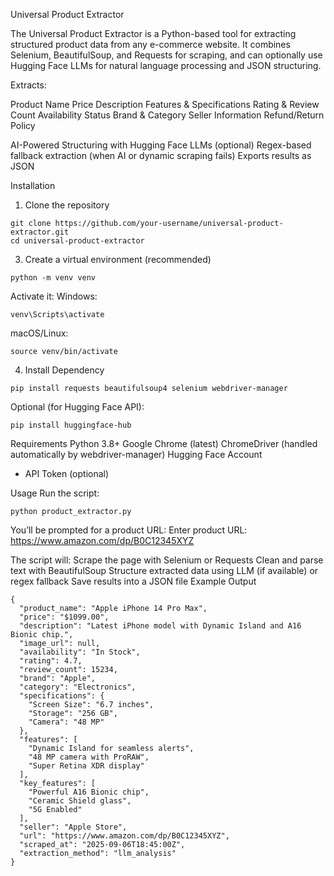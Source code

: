 Universal Product Extractor

The Universal Product Extractor is a Python-based tool for extracting structured product data from any e-commerce website.
It combines Selenium, BeautifulSoup, and Requests for scraping, and can optionally use Hugging Face LLMs for natural language processing and JSON structuring.

Extracts:

Product Name
Price
Description
Features & Specifications
Rating & Review Count
Availability Status
Brand & Category
Seller Information
Refund/Return Policy

AI-Powered Structuring with Hugging Face LLMs (optional)
Regex-based fallback extraction (when AI or dynamic scraping fails)
Exports results as JSON

Installation
1. Clone the repository
```
git clone https://github.com/your-username/universal-product-extractor.git
cd universal-product-extractor
```

3. Create a virtual environment (recommended)
```
python -m venv venv
```

Activate it:
Windows:
```
venv\Scripts\activate
```

macOS/Linux:
```
source venv/bin/activate
```

4. Install Dependency
```
pip install requests beautifulsoup4 selenium webdriver-manager
```

Optional (for Hugging Face API):
```
pip install huggingface-hub
```

Requirements
Python 3.8+
Google Chrome (latest)
ChromeDriver (handled automatically by webdriver-manager)
Hugging Face Account
 + API Token (optional)

Usage
Run the script:
```
python product_extractor.py
```

You’ll be prompted for a product URL:
Enter product URL: https://www.amazon.com/dp/B0C12345XYZ

The script will:
Scrape the page with Selenium or Requests
Clean and parse text with BeautifulSoup
Structure extracted data using LLM (if available) or regex fallback
Save results into a JSON file
Example Output
```
{
  "product_name": "Apple iPhone 14 Pro Max",
  "price": "$1099.00",
  "description": "Latest iPhone model with Dynamic Island and A16 Bionic chip.",
  "image_url": null,
  "availability": "In Stock",
  "rating": 4.7,
  "review_count": 15234,
  "brand": "Apple",
  "category": "Electronics",
  "specifications": {
    "Screen Size": "6.7 inches",
    "Storage": "256 GB",
    "Camera": "48 MP"
  },
  "features": [
    "Dynamic Island for seamless alerts",
    "48 MP camera with ProRAW",
    "Super Retina XDR display"
  ],
  "key_features": [
    "Powerful A16 Bionic chip",
    "Ceramic Shield glass",
    "5G Enabled"
  ],
  "seller": "Apple Store",
  "url": "https://www.amazon.com/dp/B0C12345XYZ",
  "scraped_at": "2025-09-06T18:45:00Z",
  "extraction_method": "llm_analysis"
}
```
